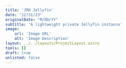 ```yaml
---
title: 'JRH Jellyfin'
date: "12/31/23"
originalDate: "M/DD/YY"
subtitle: 'A lightweight private Jellyfin instance'
image:
    url: 'Image URL'
    alt: 'Image Description'
layout: ../../layouts/ProjectLayout.astro
tools: []
draft: true
unlisted: false
---
```

